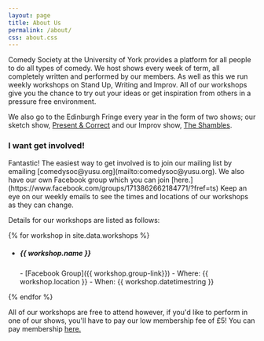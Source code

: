 ```yaml
---
layout: page
title: About Us
permalink: /about/
css: about.css
---
```


Comedy Society at the University of York provides a platform for all people to do all types of comedy.
We host shows every week of term, all completely written and performed by our members. As well as this we run weekly workshops on <span class="red">Stand Up, Writing and Improv.</span> All of our workshops give you the chance to try out your ideas or get inspiration from others in a <span class="red">pressure free</span> environment.

We also go to the Edinburgh Fringe every year in the form of two shows; our sketch show, [Present & Correct](http://www.nouse.co.uk/2015/08/15/edinburgh-fringe-2015-review-present-and-correct/) and our Improv show, [The Shambles]({{site.shambles_website}}).

<h3 class="red">I want get involved!</h3>
Fantastic! The easiest way to get involved is to join our mailing list by emailing [comedysoc@yusu.org](mailto:comedysoc@yusu.org). We also have our own Facebook group which you can join [here.](https://www.facebook.com/groups/1713862662184771/?fref=ts) Keep an eye on our weekly emails to see the times and locations of our workshops as they can change.

Details for our workshops are listed as follows:

{% for workshop in site.data.workshops %}
- <h5 class="red">{{ workshop.name }}</h5>
  - [Facebook Group]({{ workshop.group-link}})
  - <span class="red">Where:</span> {{ workshop.location }}
  - <span class="red">When:</span> {{ workshop.datetimestring }}
{% endfor %}


All of our workshops are free to attend however, if you'd like to perform in one of our shows, you'll have to pay our low membership fee of <span class="red">£5!</span> You can pay membership [here.](https://www.yusu.org/opportunities/societies/comedy-society)
